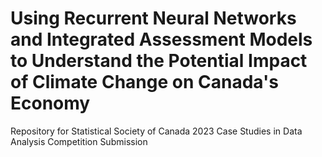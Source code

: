 # Using Recurrent Neural Networks and Integrated Assessment Models to Understand the Potential Impact of Climate Change on Canada's Economy
Repository for Statistical Society of Canada 2023 Case Studies in Data Analysis Competition Submission
